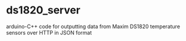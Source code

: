ds1820_server
=============

arduino-C++ code for outputting data from Maxim DS1820 temperature sensors over HTTP in JSON format
